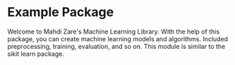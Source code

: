 # Example Package

Welcome to Mahdi Zare's Machine Learning Library. With the help of this package, you can create machine learning models and algorithms.
Included preprocessing, training, evaluation, and so on.
This module is similar to the sikit learn package.